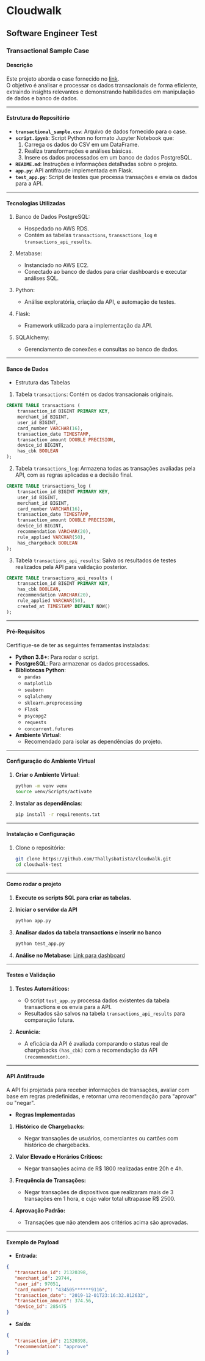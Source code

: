 # Cloudwalk

## Software Engineer Test

### Transactional Sample Case

#### Descrição

Este projeto aborda o case fornecido no [link](https://gist.github.com/cloudwalk-tests/76993838e65d7e0f988f40f1b1909c97#file-transactional-sample-csv).  
O objetivo é analisar e processar os dados transacionais de forma eficiente, extraindo insights relevantes e demonstrando habilidades em manipulação de dados e banco de dados.

---

#### Estrutura do Repositório

- **`transactional_sample.csv`**: Arquivo de dados fornecido para o case.
- **`script.ipynb`**: Script Python no formato Jupyter Notebook que:
  1. Carrega os dados do CSV em um DataFrame.
  2. Realiza transformações e análises básicas.
  3. Insere os dados processados em um banco de dados PostgreSQL.
- **`README.md`**: Instruções e informações detalhadas sobre o projeto.
- **`app.py`**: API antifraude implementada em Flask.
- **`test_app.py`**: Script de testes que processa transações e envia os dados para a API.

---

#### Tecnologias Utilizadas

1. Banco de Dados PostgreSQL:
   * Hospedado no AWS RDS.
   * Contém as tabelas ``transactions``, ``transactions_log`` e ``transactions_api_results``.

2. Metabase:
   * Instanciado no AWS EC2.
   * Conectado ao banco de dados para criar dashboards e executar análises SQL.

3. Python:
   * Análise exploratória, criação da API, e automação de testes.

4. Flask:
   * Framework utilizado para a implementação da API.

5. SQLAlchemy:
   * Gerenciamento de conexões e consultas ao banco de dados.

---

#### Banco de Dados

- Estrutura das Tabelas
1. Tabela ``transactions``: Contém os dados transacionais originais.

```sql
CREATE TABLE transactions (
    transaction_id BIGINT PRIMARY KEY,
    merchant_id BIGINT,
    user_id BIGINT,
    card_number VARCHAR(16),
    transaction_date TIMESTAMP,
    transaction_amount DOUBLE PRECISION,
    device_id BIGINT,
    has_cbk BOOLEAN
);
```

2. Tabela ``transactions_log``: Armazena todas as transações avaliadas pela API, com as regras aplicadas e a decisão final.

```sql
CREATE TABLE transactions_log (
    transaction_id BIGINT PRIMARY KEY,
    user_id BIGINT,
    merchant_id BIGINT,
    card_number VARCHAR(16),
    transaction_date TIMESTAMP,
    transaction_amount DOUBLE PRECISION,
    device_id BIGINT,
    recommendation VARCHAR(20),
    rule_applied VARCHAR(50),
    has_chargeback BOOLEAN
);
```

3. Tabela ``transactions_api_results``: Salva os resultados de testes realizados pela API para validação posterior.

```sql
CREATE TABLE transactions_api_results (
    transaction_id BIGINT PRIMARY KEY,
    has_cbk BOOLEAN,
    recommendation VARCHAR(20),
    rule_applied VARCHAR(50),
    created_at TIMESTAMP DEFAULT NOW()
);
```

---

#### Pré-Requisitos

Certifique-se de ter as seguintes ferramentas instaladas:

- **Python 3.8+**: Para rodar o script.
- **PostgreSQL**: Para armazenar os dados processados.
- **Bibliotecas Python**:
  - `pandas`
  - `matplotlib`
  - `seaborn`
  - `sqlalchemy`
  - `sklearn.preprocessing`
  - `Flask`
  - `psycopg2`
  - `requests`
  - `concurrent.futures`  
- **Ambiente Virtual**:
   - Recomendado para isolar as dependências do projeto.

---

#### Configuração do Ambiente Virtual

1. **Criar o Ambiente Virtual**:
   ```bash
   python -m venv venv
   source venv/Scripts/activate
   ```

2. **Instalar as dependências**:
   ```bash
   pip install -r requirements.txt
   ```

---

#### Instalação e Configuração

1. Clone o repositório:
   ```bash
   git clone https://github.com/Thallysbatista/cloudwalk.git
   cd cloudwalk-test
   ```

---

#### Como rodar o projeto

1.  **Execute os scripts SQL para criar as tabelas.**

2. **Iniciar o servidor da API**
   ```bash
   python app.py
   ```

3. **Analisar dados da tabela transactions e inserir no banco**
   ```bash
   python test_app.py
   ```

4. **Análise no Metabase:**
   [Link para dashboard](http://18.117.137.2:3000/public/dashboard/461921e1-81d7-47ca-9abf-5e59f38400fb)

---

#### Testes e Validação

1. **Testes Automáticos:**
   - O script ``test_app.py`` processa dados existentes da tabela transactions e os envia para a API.
   - Resultados são salvos na tabela ``transactions_api_results`` para comparação futura.

2. **Acurácia:**
   - A eficácia da API é avaliada comparando o status real de chargebacks ``(has_cbk)`` com a recomendação da API ``(recommendation)``.

---

#### API Antifraude

A API foi projetada para receber informações de transações, avaliar com base em regras predefinidas, e retornar uma recomendação para "aprovar" ou "negar".

- **Regras Implementadas**

1. **Histórico de Chargebacks:**
   - Negar transações de usuários, comerciantes ou cartões com histórico de chargebacks.

2. **Valor Elevado e Horários Críticos:**
   - Negar transações acima de R$ 1800 realizadas entre 20h e 4h.

3. **Frequência de Transações:**
   - Negar transações de dispositivos que realizaram mais de 3 transações em 1 hora, e cujo valor total ultrapasse R$ 2500.

4. **Aprovação Padrão:**
   - Transações que não atendem aos critérios acima são aprovadas.

---

#### Exemplo de Payload

- **Entrada**:

```json
{
   "transaction_id": 21320398,
   "merchant_id": 29744,
   "user_id": 97051,
   "card_number": "434505******9116",
   "transaction_date": "2019-12-01T23:16:32.812632",
   "transaction_amount": 374.56,
   "device_id": 285475
}
```

- **Saída**:

```json
{
   "transaction_id": 21320398,
   "recommendation": "approve"
}
```

